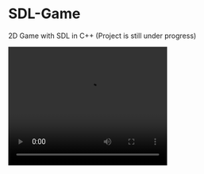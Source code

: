 # SDL-Game
2D Game with SDL in C++ (Project is still under progress)



<video width="320" height="240" controls autoplay>
  <source src="https://github.com/OmarAzizi/SDL-Game/raw/main/assets/110500643/00dc601d-6e17-4291-8a0b-ccb3f218fefd.mp4" type="video/mp4">
  Your browser does not support the video tag.
</video>